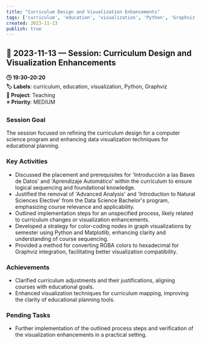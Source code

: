 ```yaml
---
title: "Curriculum Design and Visualization Enhancements"
tags: ['curriculum', 'education', 'visualization', 'Python', 'Graphviz']
created: 2023-11-13
publish: true
---
```


## 📅 2023-11-13 — Session: Curriculum Design and Visualization Enhancements

**🕒 19:30–20:20**  
**🏷️ Labels**: curriculum, education, visualization, Python, Graphviz  
**📂 Project**: Teaching  
**⭐ Priority**: MEDIUM  


### Session Goal
The session focused on refining the curriculum design for a computer science program and enhancing data visualization techniques for educational planning.

### Key Activities
- Discussed the placement and prerequisites for 'Introducción a las Bases de Datos' and 'Aprendizaje Automático' within the curriculum to ensure logical sequencing and foundational knowledge.
- Justified the removal of 'Advanced Analysis' and 'Introduction to Natural Sciences Elective' from the Data Science Bachelor's program, emphasizing course relevance and applicability.
- Outlined implementation steps for an unspecified process, likely related to curriculum changes or visualization enhancements.
- Developed a strategy for color-coding nodes in graph visualizations by semester using Python and Matplotlib, enhancing clarity and understanding of course sequencing.
- Provided a method for converting RGBA colors to hexadecimal for Graphviz integration, facilitating better visualization compatibility.

### Achievements
- Clarified curriculum adjustments and their justifications, aligning courses with educational goals.
- Enhanced visualization techniques for curriculum mapping, improving the clarity of educational planning tools.

### Pending Tasks
- Further implementation of the outlined process steps and verification of the visualization enhancements in a practical setting.
